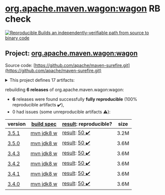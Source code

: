 [org.apache.maven.wagon:wagon](https://search.maven.org/artifact/org.apache.maven.wagon/wagon/) RB check
=======

[![Reproducible Builds](https://reproducible-builds.org/images/logos/rb.svg) an independently-verifiable path from source to binary code](https://reproducible-builds.org/)

## Project: [org.apache.maven.wagon:wagon](https://search.maven.org/artifact/org.apache.maven.wagon/wagon/)

Source code: [https://github.com/apache/maven-surefire.git](https://github.com/apache/maven-surefire.git)

<details><summary>This project defines 17 artifacts:</summary>

* [org.apache.maven.wagon:wagon](https://search.maven.org/artifact/org.apache.maven.wagon/wagon/)
* [org.apache.maven.wagon:wagon-file](https://search.maven.org/artifact/org.apache.maven.wagon/wagon-file/)
* [org.apache.maven.wagon:wagon-ftp](https://search.maven.org/artifact/org.apache.maven.wagon/wagon-ftp/)
* [org.apache.maven.wagon:wagon-http](https://search.maven.org/artifact/org.apache.maven.wagon/wagon-http/)
* [org.apache.maven.wagon:wagon-http-lightweight](https://search.maven.org/artifact/org.apache.maven.wagon/wagon-http-lightweight/)
* [org.apache.maven.wagon:wagon-http-shared](https://search.maven.org/artifact/org.apache.maven.wagon/wagon-http-shared/)
* [org.apache.maven.wagon:wagon-provider-api](https://search.maven.org/artifact/org.apache.maven.wagon/wagon-provider-api/)
* [org.apache.maven.wagon:wagon-provider-test](https://search.maven.org/artifact/org.apache.maven.wagon/wagon-provider-test/)
* [org.apache.maven.wagon:wagon-providers](https://search.maven.org/artifact/org.apache.maven.wagon/wagon-providers/)
* [org.apache.maven.wagon:wagon-scm](https://search.maven.org/artifact/org.apache.maven.wagon/wagon-scm/)
* [org.apache.maven.wagon:wagon-ssh](https://search.maven.org/artifact/org.apache.maven.wagon/wagon-ssh/)
* [org.apache.maven.wagon:wagon-ssh-common](https://search.maven.org/artifact/org.apache.maven.wagon/wagon-ssh-common/)
* [org.apache.maven.wagon:wagon-ssh-common-test](https://search.maven.org/artifact/org.apache.maven.wagon/wagon-ssh-common-test/)
* [org.apache.maven.wagon:wagon-ssh-external](https://search.maven.org/artifact/org.apache.maven.wagon/wagon-ssh-external/)
* [org.apache.maven.wagon:wagon-tck-http](https://search.maven.org/artifact/org.apache.maven.wagon/wagon-tck-http/)
* [org.apache.maven.wagon:wagon-tcks](https://search.maven.org/artifact/org.apache.maven.wagon/wagon-tcks/)
* [org.apache.maven.wagon:wagon-webdav-jackrabbit](https://search.maven.org/artifact/org.apache.maven.wagon/wagon-webdav-jackrabbit/)
</details>

rebuilding **6 releases** of org.apache.maven.wagon:wagon:
- **6** releases were found successfully **fully reproducible** (100% reproducible artifacts :heavy_check_mark:),
- 0 had issues (some unreproducible artifacts :warning:):

| version | [build spec](/BUILDSPEC.md) | [result](https://reproducible-builds.org/docs/jvm/): reproducible? | size |
| -- | --------- | ------ | -- |
| [3.5.1](https://search.maven.org/artifact/org.apache.maven.wagon/wagon/3.5.1/pom) | [mvn jdk8 w](wagon-3.5.1.buildspec) | [result](wagon-3.5.1.buildinfo): [50 :heavy_check_mark: ](wagon-3.5.1.buildcompare) | 3.2M |
| [3.5.0](https://search.maven.org/artifact/org.apache.maven.wagon/wagon/3.5.0/pom) | [mvn jdk8 w](wagon-3.5.0.buildspec) | [result](wagon-3.5.0.buildinfo): [50 :heavy_check_mark: ](wagon-3.5.0.buildcompare) | 3.6M |
| [3.4.3](https://search.maven.org/artifact/org.apache.maven.wagon/wagon/3.4.3/pom) | [mvn jdk8 w](wagon-3.4.3.buildspec) | [result](wagon-3.4.3.buildinfo): [50 :heavy_check_mark: ](wagon-3.4.3.buildcompare) | 3.6M |
| [3.4.2](https://search.maven.org/artifact/org.apache.maven.wagon/wagon/3.4.2/pom) | [mvn jdk8 w](wagon-3.4.2.buildspec) | [result](wagon-webdav-jackrabbit-3.4.2.buildinfo): [50 :heavy_check_mark: ](wagon-webdav-jackrabbit-3.4.2.buildcompare) | 3.6M |
| [3.4.1](https://search.maven.org/artifact/org.apache.maven.wagon/wagon/3.4.1/pom) | [mvn jdk8 w](wagon-3.4.1.buildspec) | [result](wagon-webdav-jackrabbit-3.4.1.buildinfo): [50 :heavy_check_mark: ](wagon-webdav-jackrabbit-3.4.1.buildcompare) | 3.6M |
| [3.4.0](https://search.maven.org/artifact/org.apache.maven.wagon/wagon/3.4.0/pom) | [mvn jdk8 w](wagon-3.4.0.buildspec) | [result](wagon-webdav-jackrabbit-3.4.0.buildinfo): [50 :heavy_check_mark: ](wagon-webdav-jackrabbit-3.4.0.buildcompare) | 3.6M |
